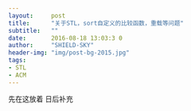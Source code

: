 ```yaml
---
layout:     post
title:      "关于STL，sort自定义的比较函数，重载等问题"
subtitle:   ""
date:       2016-08-18 13:03:3 0
author:     "SHIELD-SKY"
header-img: "img/post-bg-2015.jpg"
tags:
- STL
- ACM
---
```


先在这放着 日后补充

